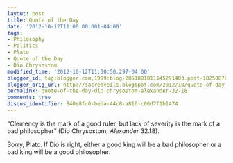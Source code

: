 ```yaml
---
layout: post
title: Quote of the Day
date: '2012-10-12T11:00:00.001-04:00'
tags:
- Philosophy
- Politics
- Plato
- Quote of the Day
- Dio Chrysostom
modified_time: '2012-10-12T11:00:50.297-04:00'
blogger_id: tag:blogger.com,1999:blog-2851801011145291403.post-1825087006889270803
blogger_orig_url: http://sacredveils.blogspot.com/2012/10/quote-of-day.html
permalink: quote-of-the-day-dio-chrysostom-alexander-32-18
comments: true
disqus_identifier: 840e8fc0-beda-44c8-a810-c06d7f1b1474
---
```


“Clemency is the mark of a good ruler, but lack of severity is the mark of a bad philosopher” (Dio Chrysostom, *Alexander* 32.18).

Sorry, Plato. If Dio is right, either a good king will be a bad philosopher or a bad king will be a good philosopher.